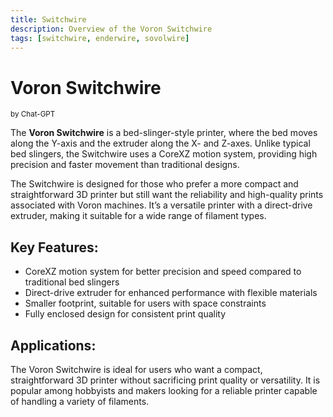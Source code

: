 ```yaml
---
title: Switchwire
description: Overview of the Voron Switchwire
tags: [switchwire, enderwire, sovolwire]
---
```


# **Voron Switchwire**
<sup>by Chat-GPT</sup>

The **Voron Switchwire** is a bed-slinger-style printer, where the bed moves along the Y-axis and the extruder along the X- and Z-axes. Unlike typical bed slingers, the Switchwire uses a CoreXZ motion system, providing high precision and faster movement than traditional designs.

The Switchwire is designed for those who prefer a more compact and straightforward 3D printer but still want the reliability and high-quality prints associated with Voron machines. It’s a versatile printer with a direct-drive extruder, making it suitable for a wide range of filament types.

## **Key Features:**
- CoreXZ motion system for better precision and speed compared to traditional bed slingers
- Direct-drive extruder for enhanced performance with flexible materials
- Smaller footprint, suitable for users with space constraints
- Fully enclosed design for consistent print quality

## **Applications:**
The Voron Switchwire is ideal for users who want a compact, straightforward 3D printer without sacrificing print quality or versatility. It is popular among hobbyists and makers looking for a reliable printer capable of handling a variety of filaments.

<!-- Google AdSense Code -->
<script async src="https://pagead2.googlesyndication.com/pagead/js/adsbygoogle.js?client=ca-pub-8999624978372317"
     crossorigin="anonymous"></script>
<ins class="adsbygoogle"
     style="display:block; text-align:center;"
     data-ad-layout="in-article"
     data-ad-format="fluid"
     data-ad-client="ca-pub-8999624978372317"
     data-ad-slot="1140087271"></ins>
<script>
     (adsbygoogle = window.adsbygoogle || []).push({});
</script>